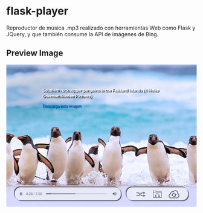 # flask-player
Reproductor de música .mp3 realizado con herramientas Web como 
Flask y JQuery, y que también consume la API de imágenes de Bing.

## Preview Image
![flask-player](flask-player.png)
